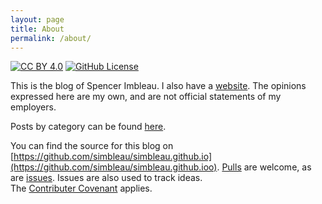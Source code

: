 ```yaml
---
layout: page
title: About
permalink: /about/
---
```

[![CC BY 4.0][cc-by-shield]][cc-by] [![GitHub License][license-by-shield]][license-by]

This is the blog of Spencer Imbleau. I also have a [website](https://spencer.imbleau.com). The opinions expressed here are my own, and are not official statements of my employers.

Posts by category can be found [here](/categories.html).

You can find the source for this blog on [https://github.com/simbleau/simbleau.github.io](https://github.com/simbleau/simbleau.github.ioo). [Pulls](https://github.com/simbleau/simbleau.github.io/pulls) are welcome, as are [issues](https://github.com/simbleau/simbleau.github.io/issues). Issues are also used to track ideas.\
The [Contributer Covenant](https://www.contributor-covenant.org/version/2/0/code_of_conduct/) applies.

[cc-by]: http://creativecommons.org/licenses/by/4.0/
[cc-by-shield]: https://img.shields.io/badge/License-CC%20BY%204.0-lightgrey.svg

[license-by-shield]: https://img.shields.io/github/license/simbleau/simbleau.github.io
[license-by]: https://github.com/simbleau/simbleau.github.io/blob/main/LICENSE